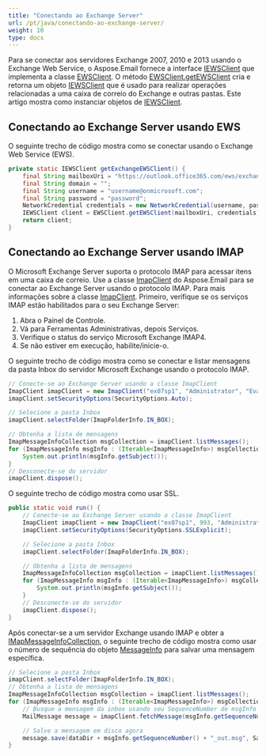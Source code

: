 ```yaml
---
title: "Conectando ao Exchange Server"
url: /pt/java/conectando-ao-exchange-server/
weight: 10
type: docs
---
```



Para se conectar aos servidores Exchange 2007, 2010 e 2013 usando o Exchange Web Service, o Aspose.Email fornece a interface [IEWSClient](https://apireference.aspose.com/email/java/com.aspose.email/IEWSClient) que implementa a classe [EWSClient](https://apireference.aspose.com/email/java/com.aspose.email/ewsclient). O método [EWSClient.getEWSClient](https://apireference.aspose.com/email/java/com.aspose.email/EWSClient#getEWSClient\(java.lang.String,%20java.lang.String,%20java.lang.String,%20java.lang.String\)) cria e retorna um objeto [IEWSClient](https://apireference.aspose.com/email/java/com.aspose.email/IEWSClient) que é usado para realizar operações relacionadas a uma caixa de correio do Exchange e outras pastas. Este artigo mostra como instanciar objetos de [IEWSClient](https://apireference.aspose.com/email/java/com.aspose.email/IEWSClient).
## **Conectando ao Exchange Server usando EWS**
O seguinte trecho de código mostra como se conectar usando o Exchange Web Service (EWS).

~~~Java
private static IEWSClient getExchangeEWSClient() {
    final String mailboxUri = "https://outlook.office365.com/ews/exchange.asmx";
    final String domain = "";
    final String username = "username@onmicrosoft.com";
    final String password = "password";
    NetworkCredential credentials = new NetworkCredential(username, password, domain);
    IEWSClient client = EWSClient.getEWSClient(mailboxUri, credentials);
    return client;
}
~~~
## **Conectando ao Exchange Server usando IMAP**
O Microsoft Exchange Server suporta o protocolo IMAP para acessar itens em uma caixa de correio. Use a classe [ImapClient](https://apireference.aspose.com/email/java/com.aspose.email/ImapClient) do Aspose.Email para se conectar ao Exchange Server usando o protocolo IMAP. Para mais informações sobre a classe [ImapClient](https://apireference.aspose.com/email/java/com.aspose.email/ImapClient). Primeiro, verifique se os serviços IMAP estão habilitados para o seu Exchange Server:

1. Abra o Painel de Controle.
1. Vá para Ferramentas Administrativas, depois Serviços.
1. Verifique o status do serviço Microsoft Exchange IMAP4.
1. Se não estiver em execução, habilite/inicie-o.

O seguinte trecho de código mostra como se conectar e listar mensagens da pasta Inbox do servidor Microsoft Exchange usando o protocolo IMAP.

~~~Java
// Conecte-se ao Exchange Server usando a classe ImapClient
ImapClient imapClient = new ImapClient("ex07sp1", "Administrator", "Evaluation1");
imapClient.setSecurityOptions(SecurityOptions.Auto);

// Selecione a pasta Inbox
imapClient.selectFolder(ImapFolderInfo.IN_BOX);

// Obtenha a lista de mensagens
ImapMessageInfoCollection msgCollection = imapClient.listMessages();
for (ImapMessageInfo msgInfo : (Iterable<ImapMessageInfo>) msgCollection) {
    System.out.println(msgInfo.getSubject());
}
// Desconecte-se do servidor
imapClient.dispose();
~~~

O seguinte trecho de código mostra como usar SSL.

~~~Java
public static void run() {
    // Conecte-se ao Exchange Server usando a classe ImapClient
    ImapClient imapClient = new ImapClient("ex07sp1", 993, "Administrator", "Evaluation1");
    imapClient.setSecurityOptions(SecurityOptions.SSLExplicit);

    // Selecione a pasta Inbox
    imapClient.selectFolder(ImapFolderInfo.IN_BOX);

    // Obtenha a lista de mensagens
    ImapMessageInfoCollection msgCollection = imapClient.listMessages();
    for (ImapMessageInfo msgInfo : (Iterable<ImapMessageInfo>) msgCollection) {
        System.out.println(msgInfo.getSubject());
    }
    // Desconecte-se do servidor
    imapClient.dispose();
}
~~~

Após conectar-se a um servidor Exchange usando IMAP e obter a [IMapMessageInfoCollection](https://apireference.aspose.com/email/java/com.aspose.email/ImapMessageInfoCollection), o seguinte trecho de código mostra como usar o número de sequência do objeto [MessageInfo](https://apireference.aspose.com/email/java/com.aspose.email/MessageInfo) para salvar uma mensagem específica.

~~~Java
// Selecione a pasta Inbox
imapClient.selectFolder(ImapFolderInfo.IN_BOX);
// Obtenha a lista de mensagens
ImapMessageInfoCollection msgCollection = imapClient.listMessages();
for (ImapMessageInfo msgInfo : (Iterable<ImapMessageInfo>) msgCollection) {
    // Busque a mensagem da inbox usando seu SequenceNumber de msgInfo
    MailMessage message = imapClient.fetchMessage(msgInfo.getSequenceNumber());

    // Salve a mensagem em disco agora
    message.save(dataDir + msgInfo.getSequenceNumber() + "_out.msg", SaveOptions.getDefaultMsgUnicode());
}
~~~
